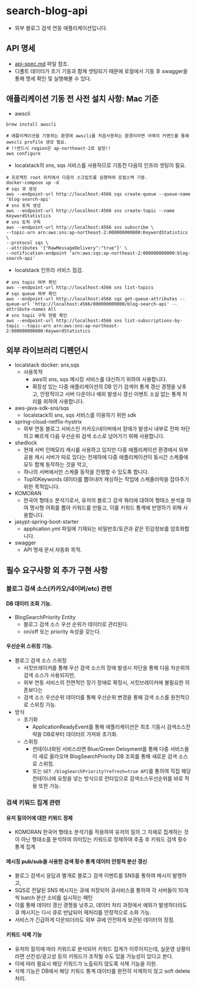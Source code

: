 # search-blog-api
- 외부 블로그 검색 연동 애플리케이션입니다.

## API 명세
- [api-spec.md](./api-spec.md) 파일 참조.
- 디폴트 데이터가 초기 기동과 함께 셋팅되기 때문에 로컬에서 기동 후 swagger을 통해 명세 확인 및 실행해볼 수 있다.

## 애플리케이션 기동 전 사전 설치 사항: Mac 기준
- awscli
```shell
brew install awscli

# 애플리케이션을 기동하는 환경에 awscli를 처음사용하는 환경이라면 아래의 커맨드를 통해 awscli profile 생성 필요.
# !!반드시 region은 ap-northeast-2로 설정!!
aws configure
```
- localstack의 sns, sqs 서비스를 사용하므로 기동전 다음의 인프라 셋팅이 필요.
```shell
# 프로젝트 root 위치에서 다음의 스크립트를 실행하여 로컬스택 기동.
docker-compose up -d
# sqs 큐 생성
aws --endpoint-url http://localhost:4566 sqs create-queue --queue-name 'blog-search-api'
# sns 토픽 생성
aws --endpoint-url http://localhost:4566 sns create-topic --name KeywordStatistics
# sns 토픽 구독
aws --endpoint-url http://localhost:4566 sns subscribe \
--topic-arn arn:aws:sns:ap-northeast-2:000000000000:KeywordStatistics \
--protocol sqs \
--attributes '{"RawMessageDelivery":"true"}' \
--notification-endpoint 'arn:aws:sqs:ap-northeast-2:000000000000:blog-search-api'
```
- localstack 인프라 서비스 점검.
```shell
# sns topic 여부 확인
aws --endpoint-url http://localhost:4566 sns list-topics
# sqs queue 여부 확인
aws --endpoint-url http://localhost:4566 sqs get-queue-attributes --queue-url 'http://localhost:4566/000000000000/blog-search-api' --attribute-names All
# sns topic 구독 현황 확인
aws --endpoint-url http://localhost:4566 sns list-subscriptions-by-topic --topic-arn arn:aws:sns:ap-northeast-2:000000000000:KeywordStatistics
```

## 외부 라이브러리 디펜던시
- localstack docker: sns,sqs
  - 사용목적
    - aws의 sns, sqs 메시징 서비스를 대신하기 위하여 사용합니다.
    - 확장성 있는 다중 애플리케이션의 DB 인기 검색어 통계 갱신 경쟁을 낮추고, 안정적이고 서버 다운이나 예외 발생시 갱신 이벤트 소실 없는 통계 처리를 위하여 사용합니다.  
- aws-java-sdk-sns/sqs
  - localstack의 sns, sqs 서비스를 이용하기 위한 sdk
- spring-cloud-netflix-hystrix
  - 외부 연동 블로그 서비스인 카카오/네이버에서 장애가 발생시 내부로 전파 차단하고 빠르게 다음 우선순위 검색 소스로 넘어가기 위해 사용합니다. 
- shedlock
  - 현재 서버 인메모리 캐시를 사용하고 있지만 다중 애플리케이션 환경에서 외부 공용 캐시 서버가 따로 있다는 전제하에 다중 애플리케이션이 동시간 스케줄에 모두 함께 동작하는 것을 막고,
  - 하나의 서버에서만 스케줄 동작을 진행할 수 있도록 합니다.
  - Top10Keywords 데이터를 뽑아내어 캐싱하는 작업에 스케줄러락을 잡아주기 위한 목적입니다.
- KOMORAN
  - 한국어 형태소 분석기로서, 유저의 블로그 검색 쿼리에 대하여 형태소 분석을 하여 명사형 어휘를 뽑아 키워드를 만들고, 이를 키워드 통계에 반영하기 위해 사용합니다.
- jasypt-spring-boot-starter
  - application.yml 파일에 기재되는 비밀번호/토큰과 같은 민감정보를 암호화합니다.
- swagger
  - API 명세 문서 자동화 목적.

## 필수 요구사항 외 추가 구현 사항

### 블로그 검색 소스(카카오/네이버/etc) 관련
#### DB 데이터 조회 기능.
- BlogSearchPriority Entity
  - 블로그 검색 소스 우선 순위가 데이터로 관리된다.
  - on/off 또는 priority 속성을 갖는다.
#### 우선순위 스위칭 기능.
- 블로그 검색 소스 스위칭
  - 서킷브레이커를 통해 우선 검색 소스의 장애 발생시 차단을 통해 다음 차순위의 검색 소스가 사용되지만,
  - 외부 연동 서비스의 전면적인 장기 장애로 확정시, 서킷브레이커에 불필요한 의존보다는 
  - 검색 소스 우선순위 데이터를 통해 우선순위 변경을 통해 검색 소스를 원천적으로 스위칭 가능.
- 방식
  - 초기화
    - ApplicationReadyEvent를 통해 애플리케이션은 최초 기동시 검색소스전략을 DB로부터 데이터르 가져와 초기화.
  - 스위칭
    - 컨테이너화된 서비스라면 Blue/Green Deloyment를 통해 다중 서비스들이 새로 올라오며 BlogSearchPriority DB 조회를 통해 새로운 검색 소스로 스위칭.
    - 또는 `GET /blogSearchPriority?refresh=true API`를 통하여 직접 해당 컨테이너에 요청을 넣는 방식으로 런타임으로 검색소스우선순위를 바로 적용 또한 가능.

### 검색 키워드 집계 관련
#### 유저 질의어에 대한 키워드 정제
- KOMORAN 한국어 형태소 분석기를 적용하여 유저의 질의 그 자체로 집계하는 것이 아닌 형태소를 분석하여 의미있는 키워드로 정제하여 추출 후 키워드 검색 횟수 통계 집계
#### 메시징 pub/sub을 사용한 검색 횟수 통계 데이터 안정적 분산 갱신
- 블로그 검색시 응답과 별개로 블로그 검색 이벤트를 SNS를 통하여 메시지 발행하고, 
- SQS로 전달된 SNS 메시지는 큐에 저장되어 큐서비스를 통하여 각 서버들이 10개씩 batch 분산 소비를 실시하는 패턴
- 이를 통해 데이터 갱신 경쟁을 낮추고, 데이터 처리 과정에서 예외가 발생하더라도 큐 메시지는 다시 큐로 반납되어 재처리를 안정적으로 소화 가능.
- 서비스가 긴급하게 다운되더라도 외부 큐에 안전하게 보관된 데이터의 장점.
#### 키워드 삭제 기능
- 유저의 질의에 따라 키워드로 분석되어 키워드 집계가 이루어지는데, 실운영 상황이라면 선전성/광고성 등의 키워드가 조작될 수도 있을 가능성이 있다고 본다.
- 이에 따라 필요시 해당 키워드가 노출되지 않도록 삭제 기능을 지원.
- 삭제 기능은 DB에서 해당 키워드 통계 데이터를 완전히 삭제하지 않고 soft delete 처리.
